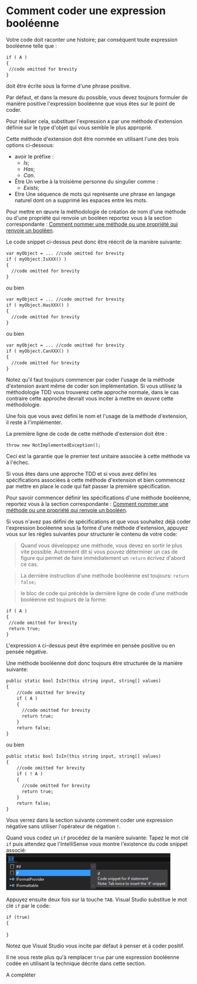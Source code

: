 # Comment coder une expression booléenne

  
 Votre code doit raconter une histoire; par conséquent toute expression booléenne telle que :
 
 ```Csharp
if ( A )
{
  //code omitted for brevity
}
```
 
 doit être écrite sous la forme d'une phrase positive.
 
 Par défaut, et dans la mesure du possible, vous devez toujours formuler de manière positive l'expression booléenne que vous êtes sur le point de coder. 
 
 Pour réaliser cela, substituer l'expression ```A``` par  une méthode d'extension définie sur le type d'objet qui vous semble le plus approprié.
  
 Cette méthode d'extension doit être nommée en utilisant l'une des trois options ci-dessous:
* avoir le préfixe :
  * *Is*; 
  * *Has*; 
  * *Can*.
* Être Un verbe à la troisième personne du singulier comme :
  * *Exists*;
* Etre Une séquence de mots qui représente une phrase en langage naturel dont on a supprimé les espaces entre les mots.
 
Pour mettre en œuvre la méthodologie de création de nom d'une méthode ou d'une propriété qui renvoie un booléen reportez vous à la section correspondante : [Comment nommer une méthode ou une propriété qui renvoie un booléen](NameThingsCorrectly/HowToCreateNameForBooleanMethodOrPrperty.md).
 

Le code snippet ci-dessus peut donc être réécrit de la manière suivante:

```Csharp
var myObject = ... //code omitted for brevity
if ( myObject.IsXXX() )
{
  //code omitted for brevity
}
```

ou bien

```Csharp
var myObject = ... //code omitted for brevity
if ( myObject.HasXXX() )
{
  //code omitted for brevity
}
```

ou bien

```Csharp
var myObject = ... //code omitted for brevity
if ( myObject.CanXXX() )
{
  //code omitted for brevity
}
```

Notez qu'il faut toujours commencer par coder l'usage de la méthode d'extension avant même de coder son implémentation. Si vous utilisez la méthodologie TDD vous trouverez cette approche normale, dans le cas contraire cette approche devrait vous inciter à mettre en œuvre cette méthodologie.

Une fois que vous avez défini le nom et l'usage de la méthode d'extension, il reste à l'implémenter.

La première ligne de code de cette méthode d'extension doit être :

```Csharp
throw new NotImplementedException();
```
Ceci est la garantie que le premier test unitaire associée à cette méthode va à l'échec.

Si vous êtes dans une approche TDD et si vous avez défini les spécifications associées à cette méthode d'extension et bien commencez par mettre en place le code qui fait passer la première spécification.

Pour savoir commencer définir les spécifications d'une méthode booléenne, reportez vous à la section correspondante : [Comment nommer une méthode ou une propriété qui renvoie un booléen](NameThingsCorrectly/HowToCreateNameForBooleanMethodOrPrperty.md).

Si vous n'avez pas défini de spécifications et que vous souhaitez déjà coder l'expression booléenne sous la forme d'une méthode d'extension, appuyez vous sur les règles suivantes pour structurer le contenu de votre code:

>Quand vous développez une méthode, vous devez en sortir le plus vite possible. Autrement dit si vous pouvez déterminer un cas de figure qui permet de faire immédiatement un ```return``` écrivez d'abord ce cas.

>La dernière instruction d'une méthode booléenne est toujours: ```return false;```

>le bloc de code qui précède la dernière ligne de code d'une méthode booléenne est toujours de la forme:
 ```Csharp
if ( A )
{
  //code omitted for brevity
  return true;
}
```
L'expression ```A``` ci-dessus peut être exprimée en pensée positive ou en pensée négative.

Une méthode booléenne doit donc toujours être structurée de la manière suivante:

```Csharp
public static bool IsIn(this string input, string[] values)
{
    //code omitted for brevity
    if ( A )
    {
      //code omitted for brevity
      return true;
    }
    return false;
}
```

ou bien
```Csharp
public static bool IsIn(this string input, string[] values)
{
    //code omitted for brevity
    if ( ! A )
    {
      //code omitted for brevity
      return true;
    }
    return false;
}
```

Vous verrez dans la section suivante comment coder une expression négative sans utiliser l'opérateur de négation ```!```.


Quand vous codez un ```if``` procédez de la manière suivante:
Tapez le mot clé ```if``` puis attendez que l'IntelliSense vous montre l'existence du code snippet associé:
![](IF.PNG)

Appuyez ensuite deux fois sur la touche ```TAB```. Visual Studio substitue le mot clé ```if``` par le code:

```Csharp
if (true)
{

}
```

Notez que Visual Studio vous incite par défaut à penser et à coder positif.

Il ne vous reste plus qu'à remplacer ```true``` par une expression booléenne codée en utilisant la technique décrite dans cette section.



A compléter